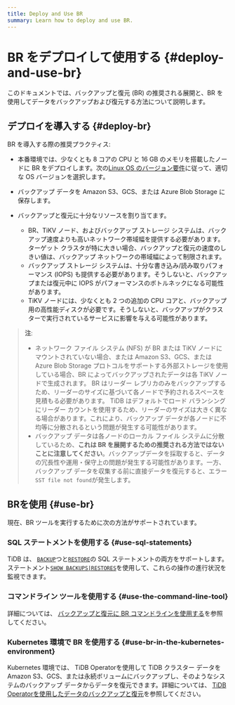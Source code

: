 ```yaml
---
title: Deploy and Use BR
summary: Learn how to deploy and use BR.
---
```


# BR をデプロイして使用する {#deploy-and-use-br}

このドキュメントでは、バックアップと復元 (BR) の推奨される展開と、BR を使用してデータをバックアップおよび復元する方法について説明します。

## デプロイを導入する {#deploy-br}

BR を導入する際の推奨プラクティス:

-   本番環境では、少なくとも 8 コアの CPU と 16 GB のメモリを搭載したノードに BR をデプロイします。次の[Linux OS のバージョン要件](/hardware-and-software-requirements.md#linux-os-version-requirements)に従って、適切な OS バージョンを選択します。
-   バックアップ データを Amazon S3、GCS、または Azure Blob Storage に保存します。
-   バックアップと復元に十分なリソースを割り当てます。

    -   BR、TiKV ノード、およびバックアップ ストレージ システムは、バックアップ速度よりも高いネットワーク帯域幅を提供する必要があります。ターゲット クラスタが特に大きい場合、バックアップと復元の速度のしきい値は、バックアップ ネットワークの帯域幅によって制限されます。
    -   バックアップ ストレージ システムは、十分な書き込み/読み取りパフォーマンス (IOPS) も提供する必要があります。そうしないと、バックアップまたは復元中に IOPS がパフォーマンスのボトルネックになる可能性があります。
    -   TiKV ノードには、少なくとも 2 つの追加の CPU コアと、バックアップ用の高性能ディスクが必要です。そうしないと、バックアップがクラスターで実行されているサービスに影響を与える可能性があります。

> **注**:
>
> -   ネットワーク ファイル システム (NFS) が BR または TiKV ノードにマウントされていない場合、または Amazon S3、GCS、または Azure Blob Storage プロトコルをサポートする外部ストレージを使用している場合、BR によってバックアップされたデータは各 TiKV ノードで生成されます。 BR はリーダー レプリカのみをバックアップするため、リーダーのサイズに基づいて各ノードで予約されるスペースを見積もる必要があります。 TiDB はデフォルトでロード バランシングにリーダー カウントを使用するため、リーダーのサイズは大きく異なる場合があります。これにより、バックアップ データが各ノードに不均等に分散されるという問題が発生する可能性があります。
> -   バックアップ データは各ノードのローカル ファイル システムに分散しているため、**これは BR を展開するための推奨される方法ではないことに注意してください**。バックアップデータを採取すると、データの冗長性や運用・保守上の問題が発生する可能性があります。一方、バックアップ データを収集する前に直接データを復元すると、エラー`SST file not found`が発生します。

## BRを使用 {#use-br}

現在、BR ツールを実行するために次の方法がサポートされています。

### SQL ステートメントを使用する {#use-sql-statements}

TiDB は、 [`BACKUP`](/sql-statements/sql-statement-backup.md)つと[`RESTORE`](/sql-statements/sql-statement-restore.md)の SQL ステートメントの両方をサポートします。ステートメント[`SHOW BACKUPS|RESTORES`](/sql-statements/sql-statement-show-backups.md)を使用して、これらの操作の進行状況を監視できます。

### コマンドライン ツールを使用する {#use-the-command-line-tool}

詳細については、 [バックアップと復元に BR コマンドラインを使用する](/br/use-br-command-line-tool.md)を参照してください。

### Kubernetes 環境で BR を使用する {#use-br-in-the-kubernetes-environment}

Kubernetes 環境では、 TiDB Operatorを使用して TiDB クラスター データを Amazon S3、GCS、または永続ボリュームにバックアップし、そのようなシステムのバックアップ データからデータを復元できます。詳細については、 [TiDB Operatorを使用したデータのバックアップと復元](https://docs.pingcap.com/tidb-in-kubernetes/stable/backup-restore-overview)を参照してください。
